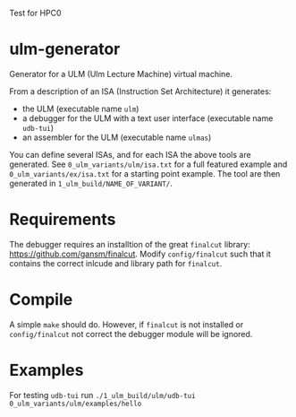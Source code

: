 Test for HPC0

# ulm-generator

Generator for a ULM (Ulm Lecture Machine) virtual machine.

From a description of an ISA (Instruction Set Architecture) it generates:

- the ULM (executable name `ulm`)
- a debugger for the ULM with a text user interface (executable name `udb-tui`)
- an assembler for the ULM (executable name `ulmas`)

You can define several ISAs, and for each ISA the above tools are generated. See `0_ulm_variants/ulm/isa.txt` for a full featured example and `0_ulm_variants/ex/isa.txt` for a starting point example. The tool are then generated in `1_ulm_build/NAME_OF_VARIANT/`.

# Requirements

The debugger requires an installtion of the great `finalcut` library: https://github.com/gansm/finalcut. Modify `config/finalcut` such that it contains the correct inlcude and library path for `finalcut`.

# Compile

A simple `make` should do. However, if `finalcut` is not installed or `config/finalcut` not correct the debugger module will be ignored.

# Examples

For testing `udb-tui` run `./1_ulm_build/ulm/udb-tui 0_ulm_variants/ulm/examples/hello`
